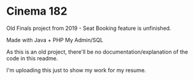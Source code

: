 # Cinema 182
Old Finals project from 2019 - Seat Booking feature is unfinished.

Made with Java + PHP My Admin/SQL

As this is an old project, there'll be no documentation/explanation of the code in this readme.

I'm uploading this just to show my work for my resume.
